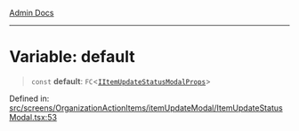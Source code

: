 [Admin Docs](/)

***

# Variable: default

> `const` **default**: `FC`\<[`IItemUpdateStatusModalProps`](../interfaces/IItemUpdateStatusModalProps.md)\>

Defined in: [src/screens/OrganizationActionItems/itemUpdateModal/ItemUpdateStatusModal.tsx:53](https://github.com/PalisadoesFoundation/talawa-admin/blob/main/src/screens/OrganizationActionItems/itemUpdateModal/ItemUpdateStatusModal.tsx#L53)
